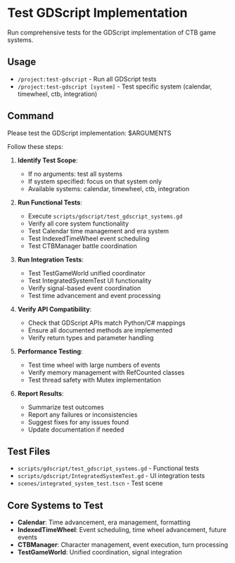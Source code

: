 # Test GDScript Implementation

Run comprehensive tests for the GDScript implementation of CTB game systems.

## Usage
- `/project:test-gdscript` - Run all GDScript tests
- `/project:test-gdscript [system]` - Test specific system (calendar, timewheel, ctb, integration)

## Command
Please test the GDScript implementation: $ARGUMENTS

Follow these steps:

1. **Identify Test Scope**:
   - If no arguments: test all systems
   - If system specified: focus on that system only
   - Available systems: calendar, timewheel, ctb, integration

2. **Run Functional Tests**:
   - Execute `scripts/gdscript/test_gdscript_systems.gd`
   - Verify all core system functionality
   - Test Calendar time management and era system
   - Test IndexedTimeWheel event scheduling
   - Test CTBManager battle coordination

3. **Run Integration Tests**:
   - Test TestGameWorld unified coordinator
   - Test IntegratedSystemTest UI functionality
   - Verify signal-based event coordination
   - Test time advancement and event processing

4. **Verify API Compatibility**:
   - Check that GDScript APIs match Python/C# mappings
   - Ensure all documented methods are implemented
   - Verify return types and parameter handling

5. **Performance Testing**:
   - Test time wheel with large numbers of events
   - Verify memory management with RefCounted classes
   - Test thread safety with Mutex implementation

6. **Report Results**:
   - Summarize test outcomes
   - Report any failures or inconsistencies
   - Suggest fixes for any issues found
   - Update documentation if needed

## Test Files
- `scripts/gdscript/test_gdscript_systems.gd` - Functional tests
- `scripts/gdscript/IntegratedSystemTest.gd` - UI integration tests
- `scenes/integrated_system_test.tscn` - Test scene

## Core Systems to Test
- **Calendar**: Time advancement, era management, formatting
- **IndexedTimeWheel**: Event scheduling, time wheel advancement, future events
- **CTBManager**: Character management, event execution, turn processing
- **TestGameWorld**: Unified coordination, signal integration